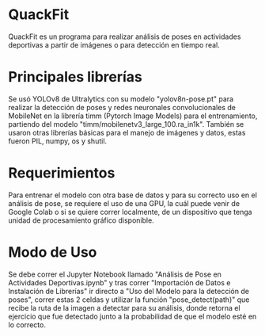 # QuackFit
QuackFit es un programa para realizar análisis de poses en actividades deportivas a partir de imágenes o para detección en tiempo real.

# Principales librerías
Se usó YOLOv8 de Ultralytics con su modelo "yolov8n-pose.pt" para realizar la detección de poses y redes neuronales convolucionales de MobileNet en la librería timm (Pytorch Image Models) para el entrenamiento, partiendo del modelo "timm/mobilenetv3_large_100.ra_in1k". También se usaron otras librerías básicas para el manejo de imágenes y datos, estas fueron PIL, numpy, os y shutil.

# Requerimientos 
Para entrenar el modelo con otra base de datos y para su correcto uso en el análisis de pose, se requiere el uso de una GPU, la cuál puede venir de Google Colab o si se quiere correr localmente, de un dispositivo que tenga unidad de procesamiento gráfico disponible. 

# Modo de Uso
Se debe correr el Jupyter Notebook llamado "Análisis de Pose en Actividades Deportivas.ipynb" y tras correr "Importación de Datos e Instalación de Librerías" ir directo a "Uso del Modelo para la detección de poses", correr estas 2 celdas y utilizar la función "pose_detect(path)" que recibe la ruta de la imagen a detectar para su análisis, donde retorna el ejercicio que fue detectado junto a la probabilidad de que el modelo esté en lo correcto.
